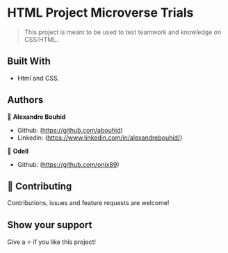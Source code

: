 # HTML Project Microverse Trials

> This project is meant to be used to test teamwork and knowledge on CSS/HTML.

## Built With

- Html and CSS.


## Authors

👤 **Alexandre Bouhid**

- Github: (https://github.com/abouhid)
- Linkedin: (https://www.linkedin.com/in/alexandrebouhid/)

👤 **Odell**

- Github: (https://github.com/onix89)

## 🤝 Contributing

Contributions, issues and feature requests are welcome!


## Show your support

Give a ⭐️ if you like this project!
